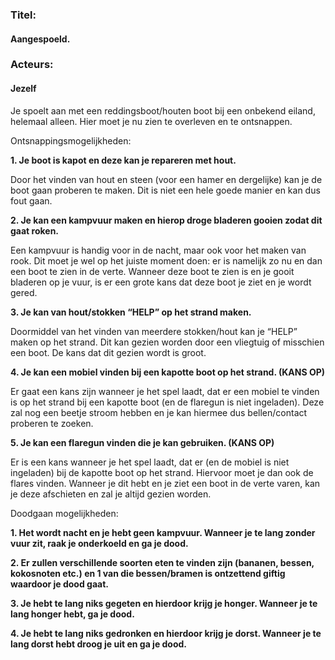 ### **Titel**: 

#### Aangespoeld.

### **Acteurs**:

#### Jezelf


Je spoelt aan met een reddingsboot/houten boot bij een onbekend eiland, helemaal alleen. Hier moet je nu zien te overleven en te ontsnappen. 

Ontsnappingsmogelijkheden:

**1.	Je boot is kapot en deze kan je repareren met hout.**

Door het vinden van hout en steen (voor een hamer en dergelijke) kan je de boot gaan proberen te maken. Dit is niet een hele goede manier en kan dus fout gaan.

**2.	Je kan een kampvuur maken en hierop droge bladeren gooien zodat dit gaat roken.**

Een kampvuur is handig voor in de nacht, maar ook voor het maken van rook. Dit moet je wel op het juiste moment doen: er is namelijk zo nu en dan een boot te zien in de verte. Wanneer deze boot te zien is en je gooit bladeren op je vuur, is er een grote kans dat deze boot je ziet en je wordt gered.

**3.	Je kan van hout/stokken “HELP” op het strand maken.**

Doormiddel van het vinden van meerdere stokken/hout kan je “HELP” maken op het strand. Dit kan gezien worden door een vliegtuig of misschien een boot. De kans dat dit gezien wordt is groot.

**4.	Je kan een mobiel vinden bij een kapotte boot op het strand. (KANS OP)**

Er gaat een kans zijn wanneer je het spel laadt, dat er een mobiel te vinden is op het strand bij een kapotte boot (en de flaregun is niet ingeladen). Deze zal nog een beetje stroom hebben en je kan hiermee dus bellen/contact proberen te zoeken.

**5.	Je kan een flaregun vinden die je kan gebruiken. (KANS OP)**

Er is een kans wanneer je het spel laadt, dat er (en de mobiel is niet ingeladen) bij de kapotte boot op het strand. Hiervoor moet je dan ook de flares vinden. Wanneer je dit hebt en je ziet een boot in de verte varen, kan je deze afschieten en zal je altijd gezien worden.


Doodgaan mogelijkheden:

**1.	Het wordt nacht en je hebt geen kampvuur. Wanneer je te lang zonder vuur zit, raak je onderkoeld en ga je dood.**

**2.	Er zullen verschillende soorten eten te vinden zijn (bananen, bessen, kokosnoten etc.) en 1 van die bessen/bramen is ontzettend giftig waardoor je dood gaat.**

**3.	Je hebt te lang niks gegeten en hierdoor krijg je honger. Wanneer je te lang honger hebt, ga je dood.**

**4.	Je hebt te lang niks gedronken en hierdoor krijg je dorst. Wanneer je te lang dorst hebt droog je uit en ga je dood.**


